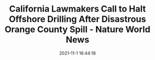 ---
"title": "California Lawmakers Call to Halt Offshore Drilling After Disastrous Orange County Spill - Nature World News"
"date": "2021-11-1 16:44:18"
"feed_name": "GOOGLENEWSDRILLING"
"feed_website": "https://news.google.com/search?q=drilling%2Bincident&hl=en-US&gl=US&ceid=US:en"
"feed_rss": "https://news.google.com/rss/search?q=drilling%2Bincident&hl=en-US&gl=US&ceid=US:en"
"link": "https://www.natureworldnews.com/articles/48040/20211101/orange-county-oil-spill-calls-for-immediate-action-say-california-lawmakers.htm"
"source": "{'href': 'https://www.natureworldnews.com', 'title': 'Nature World News'}"
"file": "_posts/2021-1-1-4e2d38584a6c23d82d5b715e175aa094a1342a64.md"
"accident": "0"
"drilling": "0"
"dead": "0"
"injured": "0"
"arrested": "0"
"place": "unknown place"
"where": "unknown site"
"causes": "unknown"
"place_uri": "unknown place"
---